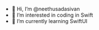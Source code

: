 - 👋 Hi, I’m @neethusadasivan
- 👀 I’m interested in coding in Swift
- 🌱 I’m currently learning SwiftUI


<!---
neethusadasivan/neethusadasivan is a ✨ special ✨ repository because its `README.md` (this file) appears on your GitHub profile.
You can click the Preview link to take a look at your changes.
--->

